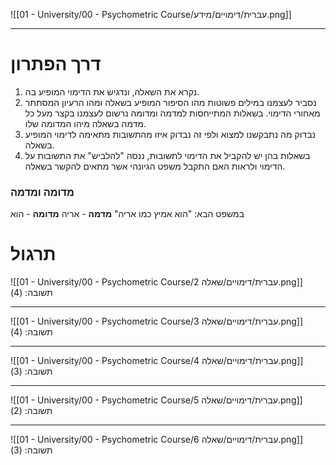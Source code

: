 ![[01 - University/00 - Psychometric Course/עברית/דימויים/מידע.png]]
***
# דרך הפתרון
1. נקרא את השאלה, ונדגיש את הדימוי המופיע בה.
2. נסביר לעצמנו במילים פשוטות מהו הסיפור המופיע בשאלה ומהו הרעיון המסתתר מאחורי הדימוי. בשאלות המתייחסות למדמה ומדומה נרשום לעצמנו בקצר מעל כל מדמה בשאלה מיהו המדומה שלו.
3. נבדוק מה נתבקשנו למצוא ולפי זה נבדוק איזו מהתשובות מתאימה לדימוי המופיע בשאלה.
4. בשאלות בהן יש להקביל את הדימוי לתשובות, ננסה "להלביש" את התשובות על הדימוי ולראות האם התקבל משפט הגיונהי אשר מתאים להקשר בשאלה.

### מדומה ומדמה
במשפט הבא: "הוא אמיץ כמו אריה"
**מדמה** - אריה
**מדומה** - הוא
# תרגול
![[01 - University/00 - Psychometric Course/עברית/דימויים/שאלה 2.png]]
תשובה: (4)
***
![[01 - University/00 - Psychometric Course/עברית/דימויים/שאלה 3.png]]
תשובה: (4)
***
![[01 - University/00 - Psychometric Course/עברית/דימויים/שאלה 4.png]]
תשובה: (3)
***
![[01 - University/00 - Psychometric Course/עברית/דימויים/שאלה 5.png]]
תשובה: (2)
***
![[01 - University/00 - Psychometric Course/עברית/דימויים/שאלה 6.png]]
תשובה: (3)